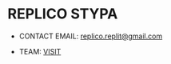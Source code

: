 # REPLICO STYPA

- CONTACT EMAIL: replico.replit@gmail.com

- TEAM: [VISIT](https://replit.com/teams/Replico-Stypa)
